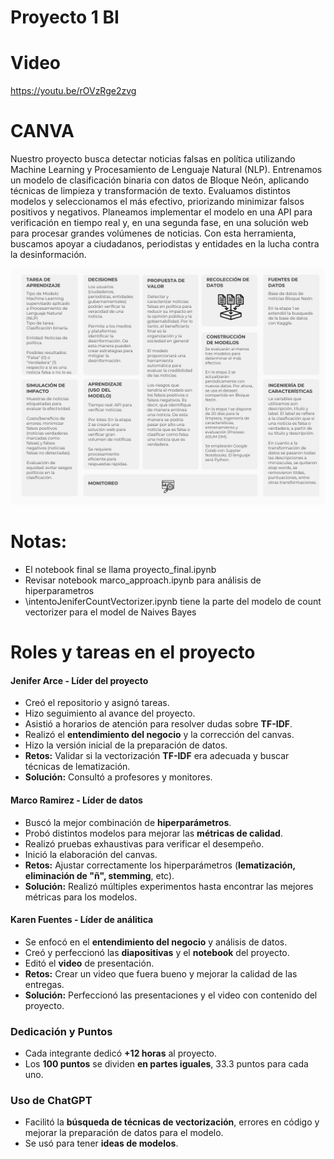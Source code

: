 # Proyecto 1 BI

# **Video**
https://youtu.be/rOVzRge2zvg


# CANVA

Nuestro proyecto busca detectar noticias falsas en política utilizando Machine Learning y Procesamiento de Lenguaje Natural (NLP). Entrenamos un modelo de clasificación binaria con datos de Bloque Neón, aplicando técnicas de limpieza y transformación de texto. Evaluamos distintos modelos y seleccionamos el más efectivo, priorizando minimizar falsos positivos y negativos. Planeamos implementar el modelo en una API para verificación en tiempo real y, en una segunda fase, en una solución web para procesar grandes volúmenes de noticias. Con esta herramienta, buscamos apoyar a ciudadanos, periodistas y entidades en la lucha contra la desinformación.

![CANVA](https://github.com/jennn-arce/proy1BI/blob/main/Canvaupdate.png)

# Notas: 
* El notebook final se llama proyecto_final.ipynb
* Revisar notebook marco_approach.ipynb para análisis de hiperparametros
* \intentoJeniferCountVectorizer.ipynb tiene la parte del modelo de count vectorizer para el model de Naives Bayes

# **Roles y tareas en el proyecto**  

#### **Jenifer Arce** - Líder del proyecto 
- Creó el repositorio y asignó tareas.  
- Hizo seguimiento al avance del proyecto.  
- Asistió a horarios de atención para resolver dudas sobre **TF-IDF**.  
- Realizó el **entendimiento del negocio** y la corrección del canvas.
- Hizo la versión inicial de la preparación de datos.
- **Retos:** Validar si la vectorización **TF-IDF** era adecuada y buscar técnicas de lematización.  
- **Solución:** Consultó a profesores y monitores.  

#### **Marco Ramirez**  - Líder de datos
- Buscó la mejor combinación de **hiperparámetros**.  
- Probó distintos modelos para mejorar las **métricas de calidad**.  
- Realizó pruebas exhaustivas para verificar el desempeño.  
- Inició la elaboración del canvas.  
- **Retos:** Ajustar correctamente los hiperparámetros (**lematización, eliminación de "ñ", stemming**, etc).  
- **Solución:** Realizó múltiples experimentos hasta encontrar las mejores métricas para los modelos.  

#### **Karen Fuentes**  - Líder de análitica
- Se enfocó en el **entendimiento del negocio** y análisis de datos.  
- Creó y perfeccionó las **diapositivas** y el **notebook** del proyecto.  
- Editó el **video** de presentación. 
- **Retos:** Crear un video que fuera bueno y mejorar la calidad de las entregas.  
- **Solución:** Perfeccionó las presentaciones y el video con contenido del proyecto.  

### **Dedicación y Puntos**  
- Cada integrante dedicó **+12 horas** al proyecto.  
- Los **100 puntos** se dividen **en partes iguales**, 33.3 puntos para cada uno.



### **Uso de ChatGPT**  
- Facilitó la **búsqueda de técnicas de vectorización**, errores en código y mejorar la preparación de datos para el modelo.  
- Se usó para tener **ideas de modelos**.  
